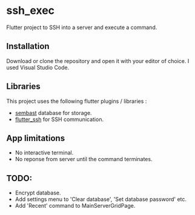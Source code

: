 # ssh_exec

Flutter project to SSH into a server and execute a command.

## Installation

Download or clone the repository and open it with your editor of choice. I used Visual Studio Code.

## Libraries

This project uses the following flutter plugins / libraries :
- [sembast](https://pub.dartlang.org/packages/sembast) database for storage.
- [flutter_ssh](https://pub.dartlang.org/packages/ssh) for SSH communication.

## App limitations
- No interactive terminal.
- No reponse from server until the command terminates.

## TODO:

- Encrypt database.
- Add settings menu to 'Clear database', 'Set database password' etc.
- Add 'Recent' command to MainServerGridPage.
